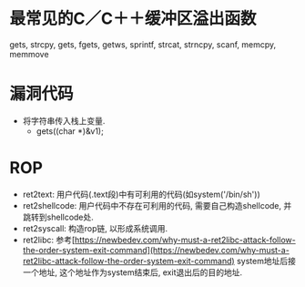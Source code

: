 # 最常见的C／C＋＋缓冲区溢出函数
gets, strcpy, gets, fgets, getws, sprintf, strcat, strncpy, scanf, memcpy, memmove

# 漏洞代码
* 将字符串传入栈上变量.
    * gets((char *)&v1);

# ROP
* ret2text: 用户代码(.text段)中有可利用的代码(如system('/bin/sh'))
* ret2shellcode: 用户代码中不存在可利用的代码, 需要自己构造shellcode, 并跳转到shellcode处.
* ret2syscall: 构造rop链, 以形成系统调用.
* ret2libc: 
参考[https://newbedev.com/why-must-a-ret2libc-attack-follow-the-order-system-exit-command](https://newbedev.com/why-must-a-ret2libc-attack-follow-the-order-system-exit-command) system地址后接一个地址, 这个地址作为system结束后, exit退出后的目的地址.